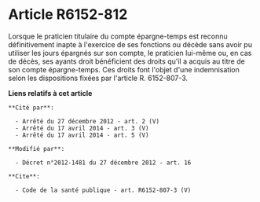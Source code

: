 # Article R6152-812

Lorsque le praticien titulaire du compte épargne-temps est reconnu définitivement inapte à l'exercice de ses fonctions ou
décède sans avoir pu utiliser les jours épargnés sur son compte, le praticien lui-même ou, en cas de décès, ses ayants droit
bénéficient des droits qu'il a acquis au titre de son compte épargne-temps. Ces droits font l'objet d'une indemnisation selon
les dispositions fixées par l'article R. 6152-807-3.

**Liens relatifs à cet article**

	**Cité par**:

	  - Arrêté du 27 décembre 2012 - art. 2 (V)
	  - Arrêté du 17 avril 2014 - art. 3 (V)
	  - Arrêté du 17 avril 2014 - art. 5 (V)

	**Modifié par**:

	  - Décret n°2012-1481 du 27 décembre 2012 - art. 16

	**Cite**:

	  - Code de la santé publique - art. R6152-807-3 (V)

